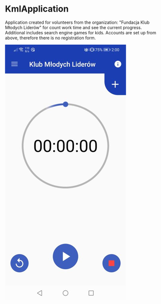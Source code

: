 # KmlApplication
Application created for volunteers from the organization: "Fundacja Klub Młodych Liderów" for count work time and see the current progress. 
Additional includes search engine games for kids. Accounts are set up from above, therefore there is no registration form.


![Timer.jpg](https://raw.githubusercontent.com/arix2000/KmlApplication/master/SS/Timer.jpg)
